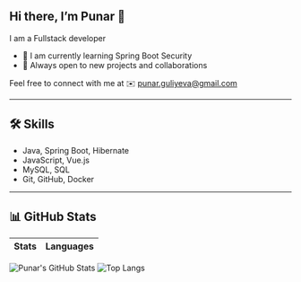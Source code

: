 **Hi there, I’m Punar 👋**
---

I am a Fullstack developer  

* 🌱 I am currently learning Spring Boot Security  
* 🤝 Always open to new projects and collaborations  

Feel free to connect with me at ✉️ punar.guliyeva@gmail.com

---

## 🛠️ Skills

- Java, Spring Boot, Hibernate  
- JavaScript, Vue.js  
- MySQL, SQL  
- Git, GitHub, Docker  

---

## 📊 GitHub Stats

| Stats | Languages |
|-------|-----------|
![Punar's GitHub Stats](https://github-readme-stats.vercel.app/api?username=punar-guliyeva&show_icons=true&count_private=true&include_all_commits=true&hide_border=true&theme=default)
![Top Langs](https://github-readme-stats.vercel.app/api/top-langs/?username=punar-guliyeva&layout=compact&hide_border=true&theme=default)
